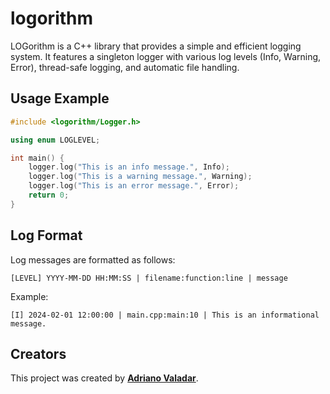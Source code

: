 # logorithm
LOGorithm is a C++ library that provides a simple and efficient logging system. It features a singleton logger with various log levels (Info, Warning, Error), thread-safe logging, and automatic file handling.

## Usage Example

```cpp
#include <logorithm/Logger.h>

using enum LOGLEVEL;

int main() {
    logger.log("This is an info message.", Info);
    logger.log("This is a warning message.", Warning);
    logger.log("This is an error message.", Error);
    return 0;
}
```

## Log Format

Log messages are formatted as follows:

```
[LEVEL] YYYY-MM-DD HH:MM:SS | filename:function:line | message
```

Example:
```
[I] 2024-02-01 12:00:00 | main.cpp:main:10 | This is an informational message.
```

## Creators

This project was created by [**Adriano Valadar**](https://github.com/adrianovaladar).

